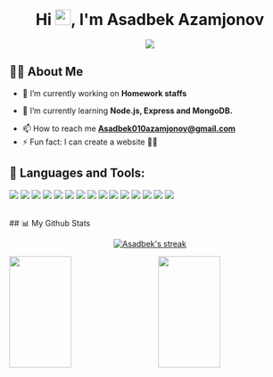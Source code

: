 <h1 align="center">
  Hi <img src="https://media.giphy.com/media/hvRJCLFzcasrR4ia7z/giphy.gif" width="28">, I'm Asadbek Azamjonov</h1>
<p align="center">
  <a href="https://github.com/DenverCoder1/readme-typing-svg"><img margin-left=""src="https://readme-typing-svg.herokuapp.com?color=%234728F7&lines=Full+Stack+Web+Developer;2%2B+years+of+coding+experince&font=Fira%20Code&center=true&width=440&height=45&color=%234728F7&vCenter=true&size=22"></a>
</p>

## 🙋‍♂️ About Me

- 🔭 I’m currently working on **Homework staffs**

- 🌱 I’m currently learning **Node.js, Express and MongoDB.**

<!-- - 👨‍💻 Last Project **(https://linked-in-fe.vercel.app/)** -->
- 📫 How to reach me **Asadbek010azamjonov@gmail.com**
- ⚡ Fun fact: I can create a website 💪😂
## 🚀 Languages and Tools:
<p align="left"> 
       <image src="https://img.shields.io/badge/HTML5-E34F26?style=for-the-badge&logo=html5&logoColor=white" />
       <image src="https://img.shields.io/badge/CSS-239120?&style=for-the-badge&logo=css3&logoColor=white" />
       <image src="https://img.shields.io/badge/Bootstrap-563D7C?style=for-the-badge&logo=bootstrap&logoColor=white">
       <image src="https://img.shields.io/badge/JavaScript-F7DF1E?style=for-the-badge&logo=javascript&logoColor=black">
       <image src="https://img.shields.io/badge/React-20232A?style=for-the-badge&logo=react&logoColor=61DAFB">
       <image src="https://img.shields.io/badge/Redux-ece4db?style=for-the-badge&logo=redux&logoColor=3f37c9">
       <image src="https://img.shields.io/badge/Typescript-03045e?style=for-the-badge&logo=typescript&logoColor=3f37c9">
       <image src="https://img.shields.io/badge/Node.js-43853D?style=for-the-badge&logo=node.js&logoColor=white">
       <image src="https://img.shields.io/badge/Express.js-404D59?style=for-the-badge"> 
       <image src="https://img.shields.io/badge/MySQL-023e8a?style=for-the-badge&logo=mysql&logoColor=white">
       <image src="https://img.shields.io/badge/PostgreSQL-316192?style=for-the-badge&logo=postgresql&logoColor=white">   
       <image src="https://img.shields.io/badge/MongoDB-4EA94B?style=for-the-badge&logo=mongodb&logoColor=white"> 
       <image src="https://img.shields.io/badge/Socket.io-001219?style=for-the-badge&logo=socket.io&logoColor=white"> 
       <image src="https://img.shields.io/badge/Postman-f77f00?style=for-the-badge&logo=postman&logoColor=white"> 
       <image src="https://img.shields.io/badge/GitHub-001219?style=for-the-badge&logo=github&logoColor=white"> 
</p>
<br/>
       ## 📊 My Github Stats
<p align="center">
    <a href="https://github.com/Asadbek01/github-readme-streak-stats">
       <img title="🔥 Get streak stats for your profile at git.io/streak-stats" alt="Asadbek's streak" src="http://github-readme-streak-stats.herokuapp.com?user=asadbek01&theme=react&date_format=M%20j%5B%2C%20Y%5D"/>
    </a>
</p>

 
    
<img align="left" width="47%" height="200px" src="https://awesome-github-stats.azurewebsites.net/user-stats/asadbek01?cardType=level&theme=react"/>

<img align="right" width="47%" height="200px" src="https://github-readme-stats.vercel.app/api/top-langs/?username=asadbek01&layout=compact&cardType=level&theme=react"/>
